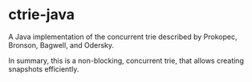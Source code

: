 # ctrie-java
A Java implementation of the concurrent trie described by Prokopec, Bronson, Bagwell, and Odersky.

In summary, this is a non-blocking, concurrent trie, that allows creating snapshots efficiently.
